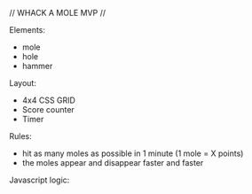 // WHACK A MOLE MVP //

Elements:
- mole
- hole
- hammer

Layout:
- 4x4 CSS GRID
- Score counter
- Timer

Rules:
- hit as many moles as possible in 1 minute (1 mole = X points)
- the moles appear and disappear faster and faster

Javascript logic: